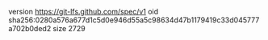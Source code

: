version https://git-lfs.github.com/spec/v1
oid sha256:0280a576a677d1c5d0e946d55a5c98634d47b1179419c33d045777a702b0ded2
size 2729
